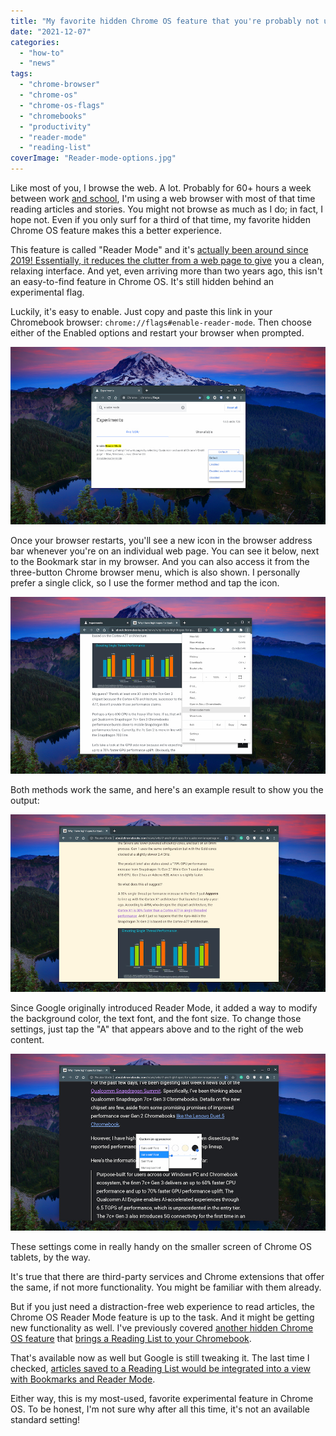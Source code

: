 ```yaml
---
title: "My favorite hidden Chrome OS feature that you're probably not using"
date: "2021-12-07"
categories: 
  - "how-to"
  - "news"
tags: 
  - "chrome-browser"
  - "chrome-os"
  - "chrome-os-flags"
  - "chromebooks"
  - "productivity"
  - "reader-mode"
  - "reading-list"
coverImage: "Reader-mode-options.jpg"
---
```


Like most of you, I browse the web. A lot. Probably for 60+ hours a week between work [and school](https://www.aboutchromebooks.com/news/linux-on-chromebooks-just-might-get-me-through-a-masters-in-computer-science/), I'm using a web browser with most of that time reading articles and stories. You might not browse as much as I do; in fact, I hope not. Even if you only surf for a third of that time, my favorite hidden Chrome OS feature makes this a better experience.

This feature is called "Reader Mode" and it's [actually been around since 2019! Essentially, it reduces the clutter from a web page to give](https://www.aboutchromebooks.com/news/chrome-os-75-reader-mode-how-to/) you a clean, relaxing interface. And yet, even arriving more than two years ago, this isn't an easy-to-find feature in Chrome OS. It's still hidden behind an experimental flag.

Luckily, it's easy to enable. Just copy and paste this link in your Chromebook browser: `chrome://flags#enable-reader-mode`. Then choose either of the Enabled options and restart your browser when prompted.

![Enable this hidden Chrome OS feature for reader mode](images/Enable-Reader-Mode-in-Chrome-OS-options.jpg)

Once your browser restarts, you'll see a new icon in the browser address bar whenever you're on an individual web page. You can see it below, next to the Bookmark star in my browser. And you can also access it from the three-button Chrome browser menu, which is also shown. I personally prefer a single click, so I use the former method and tap the icon.

![Chrome OS Reader Mode button and menu option](images/Reader-mode-setting.jpg)

Both methods work the same, and here's an example result to show you the output:

![Chrome OS Reader View mode](images/Reader-mode-view.jpg)

Since Google originally introduced Reader Mode, it added a way to modify the background color, the text font, and the font size. To change those settings, just tap the "A" that appears above and to the right of the web content.

![Hidden Chrome OS feature reader mode options](images/Reader-mode-options.jpg)

These settings come in really handy on the smaller screen of Chrome OS tablets, by the way.

It's true that there are third-party services and Chrome extensions that offer the same, if not more functionality. You might be familiar with them already.

But if you just need a distraction-free web experience to read articles, the Chrome OS Reader Mode feature is up to the task. And it might be getting new functionality as well. I've previously covered [another hidden Chrome OS feature](https://www.aboutchromebooks.com/news/chromebook-reading-list-of-saved-sites-is-improved-in-chrome-os-89/) that [brings a Reading List to your Chromebook](https://bugs.chromium.org/p/chromium/issues/detail?id=1109316).

That's available now as well but Google is still tweaking it. The last time I checked, [articles saved to a Reading List would be integrated into a view with Bookmarks and Reader Mode](https://bugs.chromium.org/p/chromium/issues/detail?id=1274847&q=reader%20mode&can=2).

Either way, this is my most-used, favorite experimental feature in Chrome OS. To be honest, I'm not sure why after all this time, it's not an available standard setting!

